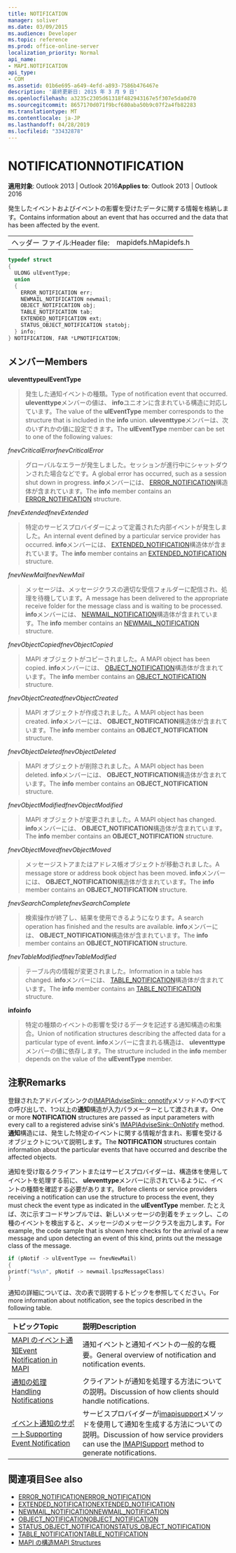 ```yaml
---
title: NOTIFICATION
manager: soliver
ms.date: 03/09/2015
ms.audience: Developer
ms.topic: reference
ms.prod: office-online-server
localization_priority: Normal
api_name:
- MAPI.NOTIFICATION
api_type:
- COM
ms.assetid: 01b6e695-a649-4efd-a893-7586b476467e
description: '最終更新日: 2015 年 3 月 9 日'
ms.openlocfilehash: a3235c2305d61318f482943167e5f307e5da0d70
ms.sourcegitcommit: 8657170d071f9bcf680aba50b9c07f2a4fb82283
ms.translationtype: MT
ms.contentlocale: ja-JP
ms.lasthandoff: 04/28/2019
ms.locfileid: "33432878"
---
```

# <a name="notification"></a><span data-ttu-id="c0607-103">NOTIFICATION</span><span class="sxs-lookup"><span data-stu-id="c0607-103">NOTIFICATION</span></span>
 
<span data-ttu-id="c0607-104">**適用対象**: Outlook 2013 | Outlook 2016</span><span class="sxs-lookup"><span data-stu-id="c0607-104">**Applies to**: Outlook 2013 | Outlook 2016</span></span> 
  
<span data-ttu-id="c0607-105">発生したイベントおよびイベントの影響を受けたデータに関する情報を格納します。</span><span class="sxs-lookup"><span data-stu-id="c0607-105">Contains information about an event that has occurred and the data that has been affected by the event.</span></span>
  
|||
|:-----|:-----|
|<span data-ttu-id="c0607-106">ヘッダー ファイル:</span><span class="sxs-lookup"><span data-stu-id="c0607-106">Header file:</span></span>  <br/> |<span data-ttu-id="c0607-107">mapidefs.h</span><span class="sxs-lookup"><span data-stu-id="c0607-107">Mapidefs.h</span></span>  <br/> |
   
```cpp
typedef struct
{
  ULONG ulEventType;
  union
  {
    ERROR_NOTIFICATION err;
    NEWMAIL_NOTIFICATION newmail;
    OBJECT_NOTIFICATION obj;
    TABLE_NOTIFICATION tab;
    EXTENDED_NOTIFICATION ext;
    STATUS_OBJECT_NOTIFICATION statobj;
  } info;
} NOTIFICATION, FAR *LPNOTIFICATION;

```

## <a name="members"></a><span data-ttu-id="c0607-108">メンバー</span><span class="sxs-lookup"><span data-stu-id="c0607-108">Members</span></span>

<span data-ttu-id="c0607-109">**uleventtype**</span><span class="sxs-lookup"><span data-stu-id="c0607-109">**ulEventType**</span></span>
  
> <span data-ttu-id="c0607-110">発生した通知イベントの種類。</span><span class="sxs-lookup"><span data-stu-id="c0607-110">Type of notification event that occurred.</span></span> <span data-ttu-id="c0607-111">**uleventtype**メンバーの値は、 **info**ユニオンに含まれている構造に対応しています。</span><span class="sxs-lookup"><span data-stu-id="c0607-111">The value of the **ulEventType** member corresponds to the structure that is included in the **info** union.</span></span> <span data-ttu-id="c0607-112">**uleventtype**メンバーは、次のいずれかの値に設定できます。</span><span class="sxs-lookup"><span data-stu-id="c0607-112">The **ulEventType** member can be set to one of the following values:</span></span> 
    
 <span data-ttu-id="c0607-113">_fnevCriticalError_</span><span class="sxs-lookup"><span data-stu-id="c0607-113">_fnevCriticalError_</span></span>
  
> <span data-ttu-id="c0607-114">グローバルなエラーが発生しました。セッションが進行中にシャットダウンされた場合などです。</span><span class="sxs-lookup"><span data-stu-id="c0607-114">A global error has occurred, such as a session shut down in progress.</span></span> <span data-ttu-id="c0607-115">**info**メンバーには、 [ERROR_NOTIFICATION](error_notification.md)構造体が含まれています。</span><span class="sxs-lookup"><span data-stu-id="c0607-115">The **info** member contains an [ERROR_NOTIFICATION](error_notification.md) structure.</span></span> 
    
 <span data-ttu-id="c0607-116">_fnevExtended_</span><span class="sxs-lookup"><span data-stu-id="c0607-116">_fnevExtended_</span></span>
  
> <span data-ttu-id="c0607-117">特定のサービスプロバイダーによって定義された内部イベントが発生しました。</span><span class="sxs-lookup"><span data-stu-id="c0607-117">An internal event defined by a particular service provider has occurred.</span></span> <span data-ttu-id="c0607-118">**info**メンバーには、 [EXTENDED_NOTIFICATION](extended_notification.md)構造体が含まれています。</span><span class="sxs-lookup"><span data-stu-id="c0607-118">The **info** member contains an [EXTENDED_NOTIFICATION](extended_notification.md) structure.</span></span> 
    
 <span data-ttu-id="c0607-119">_fnevNewMail_</span><span class="sxs-lookup"><span data-stu-id="c0607-119">_fnevNewMail_</span></span>
  
> <span data-ttu-id="c0607-120">メッセージは、メッセージクラスの適切な受信フォルダーに配信され、処理を待機しています。</span><span class="sxs-lookup"><span data-stu-id="c0607-120">A message has been delivered to the appropriate receive folder for the message class and is waiting to be processed.</span></span> <span data-ttu-id="c0607-121">**info**メンバーには、 [NEWMAIL_NOTIFICATION](newmail_notification.md)構造体が含まれています。</span><span class="sxs-lookup"><span data-stu-id="c0607-121">The **info** member contains an [NEWMAIL_NOTIFICATION](newmail_notification.md) structure.</span></span> 
    
 <span data-ttu-id="c0607-122">_fnevObjectCopied_</span><span class="sxs-lookup"><span data-stu-id="c0607-122">_fnevObjectCopied_</span></span>
  
> <span data-ttu-id="c0607-123">MAPI オブジェクトがコピーされました。</span><span class="sxs-lookup"><span data-stu-id="c0607-123">A MAPI object has been copied.</span></span> <span data-ttu-id="c0607-124">**info**メンバーには、 [OBJECT_NOTIFICATION](object_notification.md)構造体が含まれています。</span><span class="sxs-lookup"><span data-stu-id="c0607-124">The **info** member contains an [OBJECT_NOTIFICATION](object_notification.md) structure.</span></span> 
    
 <span data-ttu-id="c0607-125">_fnevObjectCreated_</span><span class="sxs-lookup"><span data-stu-id="c0607-125">_fnevObjectCreated_</span></span>
  
> <span data-ttu-id="c0607-126">MAPI オブジェクトが作成されました。</span><span class="sxs-lookup"><span data-stu-id="c0607-126">A MAPI object has been created.</span></span> <span data-ttu-id="c0607-127">**info**メンバーには、 **OBJECT_NOTIFICATION**構造体が含まれています。</span><span class="sxs-lookup"><span data-stu-id="c0607-127">The **info** member contains an **OBJECT_NOTIFICATION** structure.</span></span> 
    
 <span data-ttu-id="c0607-128">_fnevObjectDeleted_</span><span class="sxs-lookup"><span data-stu-id="c0607-128">_fnevObjectDeleted_</span></span>
  
> <span data-ttu-id="c0607-129">MAPI オブジェクトが削除されました。</span><span class="sxs-lookup"><span data-stu-id="c0607-129">A MAPI object has been deleted.</span></span> <span data-ttu-id="c0607-130">**info**メンバーには、 **OBJECT_NOTIFICATION**構造体が含まれています。</span><span class="sxs-lookup"><span data-stu-id="c0607-130">The **info** member contains an **OBJECT_NOTIFICATION** structure.</span></span> 
    
 <span data-ttu-id="c0607-131">_fnevObjectModified_</span><span class="sxs-lookup"><span data-stu-id="c0607-131">_fnevObjectModified_</span></span>
  
> <span data-ttu-id="c0607-132">MAPI オブジェクトが変更されました。</span><span class="sxs-lookup"><span data-stu-id="c0607-132">A MAPI object has changed.</span></span> <span data-ttu-id="c0607-133">**info**メンバーには、 **OBJECT_NOTIFICATION**構造体が含まれています。</span><span class="sxs-lookup"><span data-stu-id="c0607-133">The **info** member contains an **OBJECT_NOTIFICATION** structure.</span></span> 
    
 <span data-ttu-id="c0607-134">_fnevObjectMoved_</span><span class="sxs-lookup"><span data-stu-id="c0607-134">_fnevObjectMoved_</span></span>
  
> <span data-ttu-id="c0607-135">メッセージストアまたはアドレス帳オブジェクトが移動されました。</span><span class="sxs-lookup"><span data-stu-id="c0607-135">A message store or address book object has been moved.</span></span> <span data-ttu-id="c0607-136">**info**メンバーには、 **OBJECT_NOTIFICATION**構造体が含まれています。</span><span class="sxs-lookup"><span data-stu-id="c0607-136">The **info** member contains an **OBJECT_NOTIFICATION** structure.</span></span> 
    
 <span data-ttu-id="c0607-137">_fnevSearchComplete_</span><span class="sxs-lookup"><span data-stu-id="c0607-137">_fnevSearchComplete_</span></span>
  
> <span data-ttu-id="c0607-138">検索操作が終了し、結果を使用できるようになります。</span><span class="sxs-lookup"><span data-stu-id="c0607-138">A search operation has finished and the results are available.</span></span> <span data-ttu-id="c0607-139">**info**メンバーには、 **OBJECT_NOTIFICATION**構造体が含まれています。</span><span class="sxs-lookup"><span data-stu-id="c0607-139">The **info** member contains an **OBJECT_NOTIFICATION** structure.</span></span> 
    
 <span data-ttu-id="c0607-140">_fnevTableModified_</span><span class="sxs-lookup"><span data-stu-id="c0607-140">_fnevTableModified_</span></span>
  
> <span data-ttu-id="c0607-141">テーブル内の情報が変更されました。</span><span class="sxs-lookup"><span data-stu-id="c0607-141">Information in a table has changed.</span></span> <span data-ttu-id="c0607-142">**info**メンバーには、 [TABLE_NOTIFICATION](table_notification.md)構造体が含まれています。</span><span class="sxs-lookup"><span data-stu-id="c0607-142">The **info** member contains an [TABLE_NOTIFICATION](table_notification.md) structure.</span></span> 
    
<span data-ttu-id="c0607-143">**info**</span><span class="sxs-lookup"><span data-stu-id="c0607-143">**info**</span></span>
  
> <span data-ttu-id="c0607-144">特定の種類のイベントの影響を受けるデータを記述する通知構造の和集合。</span><span class="sxs-lookup"><span data-stu-id="c0607-144">Union of notification structures describing the affected data for a particular type of event.</span></span> <span data-ttu-id="c0607-145">**info**メンバーに含まれる構造は、 **uleventtype**メンバーの値に依存します。</span><span class="sxs-lookup"><span data-stu-id="c0607-145">The structure included in the **info** member depends on the value of the **ulEventType** member.</span></span> 
    
## <a name="remarks"></a><span data-ttu-id="c0607-146">注釈</span><span class="sxs-lookup"><span data-stu-id="c0607-146">Remarks</span></span>

<span data-ttu-id="c0607-147">登録されたアドバイズシンクの[IMAPIAdviseSink:: onnotify](imapiadvisesink-onnotify.md)メソッドへのすべての呼び出しで、1つ以上の**通知**構造が入力パラメーターとして渡されます。</span><span class="sxs-lookup"><span data-stu-id="c0607-147">One or more **NOTIFICATION** structures are passed as input parameters with every call to a registered advise sink's [IMAPIAdviseSink::OnNotify](imapiadvisesink-onnotify.md) method.</span></span> <span data-ttu-id="c0607-148">**通知**構造には、発生した特定のイベントに関する情報が含まれ、影響を受けるオブジェクトについて説明します。</span><span class="sxs-lookup"><span data-stu-id="c0607-148">The **NOTIFICATION** structures contain information about the particular events that have occurred and describe the affected objects.</span></span> 
  
<span data-ttu-id="c0607-149">通知を受け取るクライアントまたはサービスプロバイダーは、構造体を使用してイベントを処理する前に、 **uleventtype**メンバーに示されているように、イベントの種類を確認する必要があります。</span><span class="sxs-lookup"><span data-stu-id="c0607-149">Before clients or service providers receiving a notification can use the structure to process the event, they must check the event type as indicated in the **ulEventType** member.</span></span> <span data-ttu-id="c0607-150">たとえば、次に示すコードサンプルでは、新しいメッセージの到着をチェックし、この種のイベントを検出すると、メッセージのメッセージクラスを出力します。</span><span class="sxs-lookup"><span data-stu-id="c0607-150">For example, the code sample that is shown here checks for the arrival of a new message and upon detecting an event of this kind, prints out the message class of the message.</span></span> 
  
```cpp
if (pNotif -> ulEventType == fnevNewMail)
{
printf("%s\n", pNotif -> newmail.lpszMessageClass)
}

```

<span data-ttu-id="c0607-151">通知の詳細については、次の表で説明するトピックを参照してください。</span><span class="sxs-lookup"><span data-stu-id="c0607-151">For more information about notification, see the topics described in the following table.</span></span>
  
|<span data-ttu-id="c0607-152">**トピック**</span><span class="sxs-lookup"><span data-stu-id="c0607-152">**Topic**</span></span>|<span data-ttu-id="c0607-153">**説明**</span><span class="sxs-lookup"><span data-stu-id="c0607-153">**Description**</span></span>|
|:-----|:-----|
|[<span data-ttu-id="c0607-154">MAPI のイベント通知</span><span class="sxs-lookup"><span data-stu-id="c0607-154">Event Notification in MAPI</span></span>](event-notification-in-mapi.md) <br/> |<span data-ttu-id="c0607-155">通知イベントと通知イベントの一般的な概要。</span><span class="sxs-lookup"><span data-stu-id="c0607-155">General overview of notification and notification events.</span></span>  <br/> |
|[<span data-ttu-id="c0607-156">通知の処理</span><span class="sxs-lookup"><span data-stu-id="c0607-156">Handling Notifications</span></span>](handling-notifications.md) <br/> |<span data-ttu-id="c0607-157">クライアントが通知を処理する方法についての説明。</span><span class="sxs-lookup"><span data-stu-id="c0607-157">Discussion of how clients should handle notifications.</span></span>  <br/> |
|[<span data-ttu-id="c0607-158">イベント通知のサポート</span><span class="sxs-lookup"><span data-stu-id="c0607-158">Supporting Event Notification</span></span>](supporting-event-notification.md) <br/> |<span data-ttu-id="c0607-159">サービスプロバイダーが[imapisupport](imapisupportiunknown.md)メソッドを使用して通知を生成する方法についての説明。</span><span class="sxs-lookup"><span data-stu-id="c0607-159">Discussion of how service providers can use the [IMAPISupport](imapisupportiunknown.md) method to generate notifications.</span></span>  <br/> |
   
## <a name="see-also"></a><span data-ttu-id="c0607-160">関連項目</span><span class="sxs-lookup"><span data-stu-id="c0607-160">See also</span></span>


- [<span data-ttu-id="c0607-161">ERROR_NOTIFICATION</span><span class="sxs-lookup"><span data-stu-id="c0607-161">ERROR_NOTIFICATION</span></span>](error_notification.md)  
- [<span data-ttu-id="c0607-162">EXTENDED_NOTIFICATION</span><span class="sxs-lookup"><span data-stu-id="c0607-162">EXTENDED_NOTIFICATION</span></span>](extended_notification.md)  
- [<span data-ttu-id="c0607-163">NEWMAIL_NOTIFICATION</span><span class="sxs-lookup"><span data-stu-id="c0607-163">NEWMAIL_NOTIFICATION</span></span>](newmail_notification.md)  
- [<span data-ttu-id="c0607-164">OBJECT_NOTIFICATION</span><span class="sxs-lookup"><span data-stu-id="c0607-164">OBJECT_NOTIFICATION</span></span>](object_notification.md)  
- [<span data-ttu-id="c0607-165">STATUS_OBJECT_NOTIFICATION</span><span class="sxs-lookup"><span data-stu-id="c0607-165">STATUS_OBJECT_NOTIFICATION</span></span>](status_object_notification.md)  
- [<span data-ttu-id="c0607-166">TABLE_NOTIFICATION</span><span class="sxs-lookup"><span data-stu-id="c0607-166">TABLE_NOTIFICATION</span></span>](table_notification.md)
- [<span data-ttu-id="c0607-167">MAPI の構造</span><span class="sxs-lookup"><span data-stu-id="c0607-167">MAPI Structures</span></span>](mapi-structures.md)

